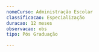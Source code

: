 ```yaml
---
nomeCurso: Administração Escolar
classificacao: Especialização
duracao: 12 meses
observacao: obs
tipo: Pós Graduação

---
```


